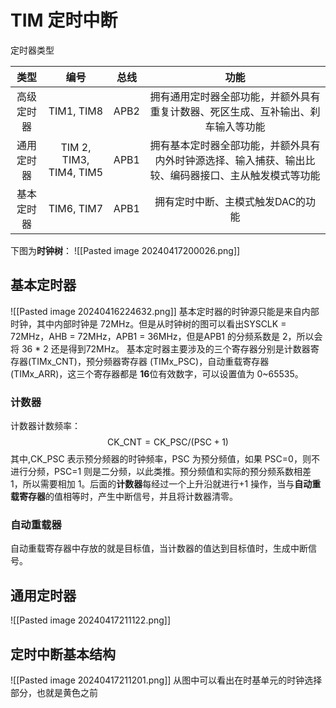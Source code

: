 # TIM 定时中断
定时器类型

| **类型** |         **编号**          | **总线** |                         功能                         |
| :----: | :---------------------: | :----: | :------------------------------------------------: |
| 高级定时器  |       TIM1, TIM8        |  APB2  |      拥有通用定时器全部功能，并额外具有重复计数器、死区生成、互补输出、刹车输入等功能      |
| 通用定时器  | TIM 2, TIM3, TIM4, TIM5 |  APB1  | 拥有基本定时器全部功能，并额外具有内外时钟源选择、输入捕获、输出比较、编码器接口、主从触发模式等功能 |
| 基本定时器  |       TIM6, TIM7        |  APB1  |                 拥有定时中断、主模式触发DAC的功能                 |
下图为**时钟树**：
![[Pasted image 20240417200026.png]]
## 基本定时器
![[Pasted image 20240416224632.png]]
基本定时器的时钟源只能是来自内部时钟，其中内部时钟是 72MHz。但是从时钟树的图可以看出SYSCLK = 72MHz，AHB = 72MHz，APB1 = 36MHz，但是APB1 的分频系数是 2，所以会将 36 * 2 还是得到72MHz。
基本定时器主要涉及的三个寄存器分别是计数器寄存器(TIMx_CNT)，预分频器寄存器 (TIMx_PSC)，自动重载寄存器 (TIMx_ARR)，这三个寄存器都是 **16**位有效数字，可以设置值为 0~65535。
### 计数器
计数器计数频率：
$$\mathrm{CK\_CNT=CK\_PSC/(PSC+1)}$$ 其中,CK_PSC 表示预分频器的时钟频率，PSC 为预分频值，如果 PSC=0，则不进行分频，PSC=1 则是二分频，以此类推。预分频值和实际的预分频系数相差 1，所以需要相加 1。后面的**计数器**每经过一个上升沿就进行+1 操作，当与**自动重载寄存器**的值相等时，产生中断信号，并且将计数器清零。
### 自动重载器
自动重载寄存器中存放的就是目标值，当计数器的值达到目标值时，生成中断信号。
## 通用定时器
![[Pasted image 20240417211122.png]]
## 定时中断基本结构
![[Pasted image 20240417211201.png]]
从图中可以看出在时基单元的时钟选择部分，也就是黄色之前
